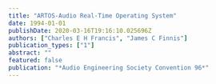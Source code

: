 ```yaml
---
title: "ARTOS-Audio Real-Time Operating System"
date: 1994-01-01
publishDate: 2020-03-16T19:16:10.025696Z
authors: ["Charles E H Francis", "James C Finnis"]
publication_types: ["1"]
abstract: ""
featured: false
publication: "*Audio Engineering Society Convention 96*"
---
```


